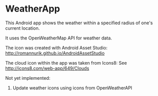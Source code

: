 # WeatherApp

This Android app shows the weather within a specified radius of one's current location.

It uses the OpenWeatherMap API for weather data.

The icon was created with Android Asset Studio: http://romannurik.github.io/AndroidAssetStudio

The cloud icon within the app was taken from Icons8: See http://icons8.com/web-app/649/Clouds

Not yet implemented:
1. Update weather icons using icons from OpenWeatherAPI
